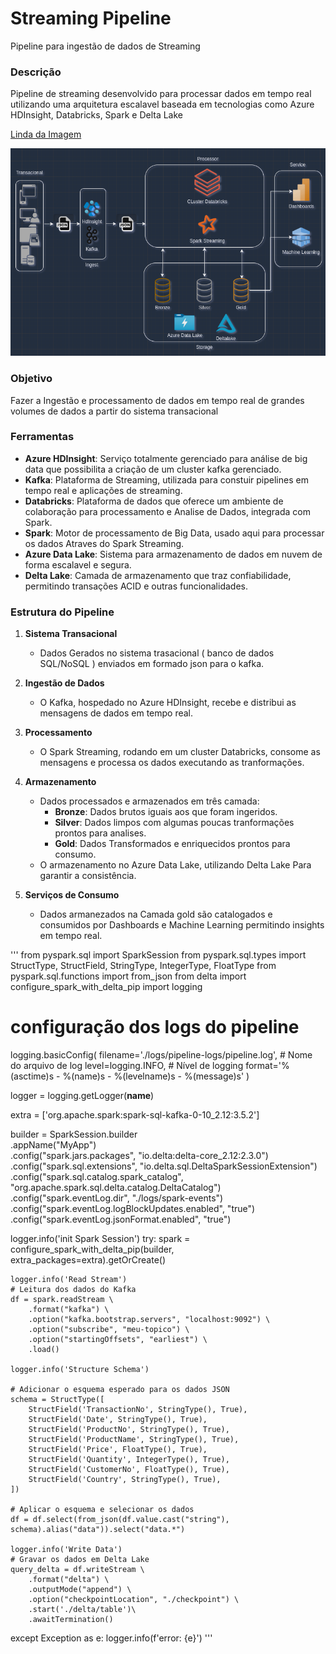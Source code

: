 # Streaming Pipeline
Pipeline para ingestão de dados de Streaming

### Descrição

Pipeline de streaming  desenvolvido para processar dados em tempo real utilizando uma arquitetura escalavel baseada em tecnologias como Azure HDInsight, Databricks, Spark e Delta Lake

[Linda da Imagem](https://drive.google.com/file/d/1n3BJTERtmIW42N8HlJwptYRgKgs7W885/view?usp=sharing)

![Arquitetura](https://github.com/thiago-vale/streaming_pipeline/blob/master/Captura%20de%20tela%20de%202024-08-27%2020-01-40.png)

### Objetivo
Fazer a Ingestão e processamento de dados em tempo real de grandes volumes de dados a partir do sistema transacional

### Ferramentas

- **Azure HDInsight**: Serviço totalmente gerenciado para análise de big data que possibilita a criação de um cluster kafka gerenciado.
- **Kafka**: Plataforma de Streaming, utilizada para constuir pipelines em tempo real e aplicações de streaming.
- **Databricks**: Plataforma de dados que oferece um ambiente de colaboração para processamento e Analise de Dados, integrada com Spark.
- **Spark**: Motor de processamento de Big Data, usado aqui para processar os dados Atraves do Spark Streaming.
- **Azure Data Lake**: Sistema para armazenamento de dados em nuvem de forma escalavel e segura.
- **Delta Lake**: Camada de armazenamento que traz confiabilidade, permitindo transações ACID e outras funcionalidades.

### Estrutura do Pipeline

1. **Sistema Transacional**
    - Dados Gerados no sistema trasacional ( banco de dados SQL/NoSQL ) enviados em formado json para o kafka.

2. **Ingestão de Dados**
    - O Kafka, hospedado no Azure HDInsight, recebe e distribui as mensagens de dados em tempo real.

3. **Processamento**
    - O Spark Streaming, rodando em um cluster Databricks, consome as mensagens e processa os dados executando as tranformações.

4. **Armazenamento**
    - Dados processados e armazenados em três camada:
        - **Bronze**: Dados brutos iguais aos que foram ingeridos.
        - **Silver**: Dados limpos com algumas poucas tranformações prontos para analises.
        - **Gold**: Dados Transformados e enriquecidos prontos para consumo.
    - O armazenamento no Azure Data Lake, utilizando Delta Lake Para garantir a consistência.

5. **Serviços de Consumo**
    - Dados armanezados na Camada gold são catalogados e consumidos por Dashboards e Machine Learning permitindo insights em tempo real.

'''
from pyspark.sql import SparkSession
from pyspark.sql.types import StructType, StructField, StringType, IntegerType, FloatType
from pyspark.sql.functions import from_json
from delta import configure_spark_with_delta_pip
import logging

# configuração dos logs do pipeline
logging.basicConfig(
    filename='./logs/pipeline-logs/pipeline.log',  # Nome do arquivo de log
    level=logging.INFO,       # Nível de logging
    format='%(asctime)s - %(name)s - %(levelname)s - %(message)s'
)

logger = logging.getLogger(__name__)

extra = ['org.apache.spark:spark-sql-kafka-0-10_2.12:3.5.2']

builder = SparkSession.builder \
    .appName("MyApp") \
    .config("spark.jars.packages", "io.delta:delta-core_2.12:2.3.0") \
    .config("spark.sql.extensions", "io.delta.sql.DeltaSparkSessionExtension") \
    .config("spark.sql.catalog.spark_catalog", "org.apache.spark.sql.delta.catalog.DeltaCatalog") \
    .config("spark.eventLog.dir", "./logs/spark-events") \
    .config("spark.eventLog.logBlockUpdates.enabled", "true") \
    .config("spark.eventLog.jsonFormat.enabled", "true")

logger.info('init Spark Session')
try:
    spark = configure_spark_with_delta_pip(builder, extra_packages=extra).getOrCreate()

    logger.info('Read Stream')
    # Leitura dos dados do Kafka
    df = spark.readStream \
        .format("kafka") \
        .option("kafka.bootstrap.servers", "localhost:9092") \
        .option("subscribe", "meu-topico") \
        .option("startingOffsets", "earliest") \
        .load()

    logger.info('Structure Schema')

    # Adicionar o esquema esperado para os dados JSON
    schema = StructType([
        StructField('TransactionNo', StringType(), True),
        StructField('Date', StringType(), True),
        StructField('ProductNo', StringType(), True),
        StructField('ProductName', StringType(), True),
        StructField('Price', FloatType(), True),
        StructField('Quantity', IntegerType(), True),
        StructField('CustomerNo', FloatType(), True),
        StructField('Country', StringType(), True),
    ])

    # Aplicar o esquema e selecionar os dados
    df = df.select(from_json(df.value.cast("string"), schema).alias("data")).select("data.*")

    logger.info('Write Data')
    # Gravar os dados em Delta Lake
    query_delta = df.writeStream \
        .format("delta") \
        .outputMode("append") \
        .option("checkpointLocation", "./checkpoint") \
        .start('./delta/table')\
        .awaitTermination()
    
except Exception as e:
    logger.info(f'error: {e}')
'''